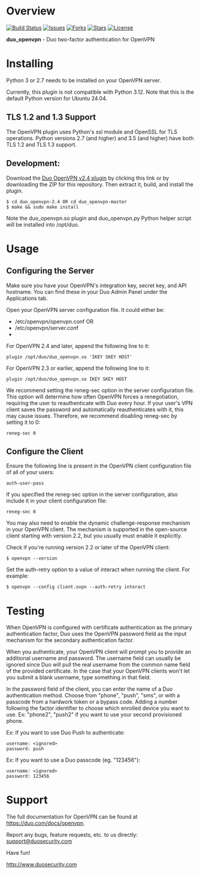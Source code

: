 # Overview

[![Build Status](https://github.com/duosecurity/duo_openvpn/workflows/OpenVPN%20Python%20component%20CI/badge.svg)](https://github.com/duosecurity/duo_openvpn/actions)
[![Issues](https://img.shields.io/github/issues/duosecurity/duo_openvpn)](https://github.com/duosecurity/duo_openvpn/issues)
[![Forks](https://img.shields.io/github/forks/duosecurity/duo_openvpn)](https://github.com/duosecurity/duo_openvpn/network/members)
[![Stars](https://img.shields.io/github/stars/duosecurity/duo_openvpn)](https://github.com/duosecurity/duo_openvpn/stargazers)
[![License](https://img.shields.io/badge/License-View%20License-orange)](https://github.com/duosecurity/duo_openvpn/blob/master/LICENSE)

**duo_openvpn** - Duo two-factor authentication for OpenVPN

# Installing

Python 3 or 2.7 needs to be installed on your OpenVPN server.

Currently, this plugin is not compatible with Python 3.12.  Note that this is the default Python version for Ubuntu 24.04.

## TLS 1.2 and 1.3 Support

The OpenVPN plugin uses Python's ssl module and OpenSSL for TLS operations. Python versions 2.7 (and higher) and 3.5 (and higher) have both TLS 1.2 and TLS 1.3 support.

## Development:

Download the [Duo OpenVPN v2.4 plugin](https://github.com/duosecurity/duo_openvpn/archive/2.4.tar.gz) by clicking this link or by downloading the ZIP for this repository. Then extract it, build, and install the plugin.

```
$ cd duo_openvpn-2.4 OR cd duo_openvpn-master
$ make && sudo make install
```

Note the duo_openvpn.so plugin and duo_openvpn.py Python helper script will be installed into /opt/duo.

# Usage

## Configuring the Server

Make sure you have your OpenVPN's integration key, secret key, and API hostname. You can find these in your Duo Admin Panel under the Applications tab.

Open your OpenVPN server configuration file. It could either be:
- /etc/openvpn/openvpn.conf OR
- /etc/openvpn/server.conf
- 

For OpenVPN 2.4 and later, append the following line to it:
```
plugin /opt/duo/duo_openvpn.so 'IKEY SKEY HOST'
```
For OpenVPN 2.3 or earlier, append the following line to it:
```
plugin /opt/duo/duo_openvpn.so IKEY SKEY HOST
```

We recommend setting the reneg-sec option in the server configuration file. This option will determine how often OpenVPN forces a renegotiation, requiring the user to reauthenticate with Duo every hour. If your user's VPN client saves the password and automatically reauthenticates with it, this may cause issues. Therefore, we recommend disabling reneg-sec by setting it to 0:

```
reneg-sec 0
```

## Configure the Client
Ensure the following line is present in the OpenVPN client configuration file of all of your users:
```
auth-user-pass
```
If you specified the reneg-sec option in the server configuration, also include it in your client configuration file:
```
reneg-sec 0
```
You may also need to enable the dynamic challenge-response mechanism in your OpenVPN client. The mechanism is supported in the open-source client starting with version 2.2, but you usually must enable it explicitly.

Check if you're running version 2.2 or later of the OpenVPN client:
```
$ openvpn --version
```
Set the auth-retry option to a value of interact when running the client. For example:
```
$ openvpn --config client.ovpn --auth-retry interact
```

# Testing

When OpenVPN is configured with certificate authentication as the primary authentication factor, Duo uses the OpenVPN password field as the input mechanism for the secondary authentication factor.

When you authenticate, your OpenVPN client will prompt you to provide an additional username and password. The username field can usually be ignored since Duo will pull the real username from the common name field of the provided certificate. In the case that your OpenVPN clients won't let you submit a blank username, type something in that field.

In the password field of the client, you can enter the name of a Duo authentication method. Choose from "phone", "push", "sms", or with a passcode from a hardwork token or a bypass code. Adding a number following the factor identifier to choose which enrolled device you want to use. Ex: "phone2", "push2" if you want to use your second provisioned phone.

Ex: If you want to use Duo Push to authenticate:
```
username: <ignored>
password: push
```

Ex: If you want to use a Duo passcode (eg. "123456"):
```
username: <ignored>
password: 123456
```

# Support
The full documentation for OpenVPN can be found at https://duo.com/docs/openvpn.

Report any bugs, feature requests, etc. to us directly:
support@duosecurity.com

Have fun!

<http://www.duosecurity.com>
